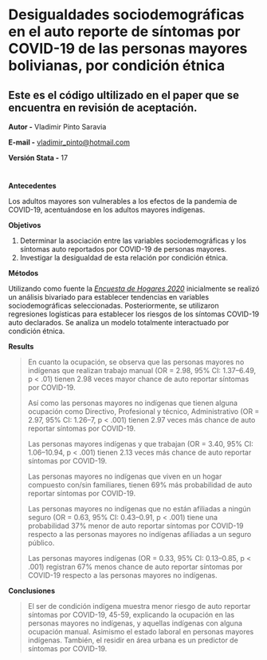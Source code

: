 # **Desigualdades sociodemográficas en el auto reporte de síntomas por COVID-19 de las personas mayores bolivianas, por condición étnica**

## Este es el código ultilizado en el paper que se encuentra en revisión de aceptación.

**Autor -** Vladimir Pinto Saravia

**E-mail -** vladimir_pinto@hotmail.com

**Versión Stata -** 17
#

**Antecedentes**

Los adultos mayores son vulnerables a los efectos de la pandemia de COVID-19, acentuándose en los adultos mayores indígenas.

**Objetivos**
1. Determinar la asociación entre las variables sociodemográficas y los síntomas auto reportados por COVID-19 de personas mayores.
2. Investigar la desigualdad de esta relación por condición étnica.

**Métodos**

Utilizando como fuente la *[Encuesta de Hogares 2020](http://anda.ine.gob.bo/index.php/catalog/88/get-microdata)* inicialmente se realizó un análisis bivariado para establecer tendencias en variables sociodemográficas seleccionadas.
Posteriormente, se utilizaron regresiones logísticas para establecer los riesgos de los síntomas COVID-19 auto declarados.
Se analiza un modelo totalmente interactuado por condición étnica.

**Results**

> En cuanto la ocupación, se observa que las personas mayores no indígenas que realizan trabajo manual (OR = 2.98, 95% CI: 1.37–6.49, p < .01) tienen 2.98 veces mayor chance de auto reportar síntomas por COVID-19.
> 
> Así como las personas mayores no indígenas que tienen alguna ocupación como Directivo, Profesional y técnico, Administrativo (OR = 2.97, 95% CI: 1.26–7, p < .001) tienen 2.97 veces más chance de auto reportar síntomas por COVID-19.
> 
> Las personas mayores indígenas y que trabajan (OR = 3.40, 95% CI: 1.06–10.94, p < .001) tienen 2.13 veces más chance de auto reportar síntomas por COVID-19.
> 
> Las personas mayores no indígenas que viven en un hogar compuesto con/sin familiares, tienen 69% más probabilidad de auto reportar síntomas por COVID-19.
> 
> Las personas mayores no indígenas que no están afiliadas a ningún seguro (OR = 0.63, 95% CI: 0.43–0.91, p < .001) tiene una probabilidad 37% menor de auto reportar síntomas por COVID-19 respecto a las personas mayores no indígenas afiliadas a un seguro público.
> 
> Las personas mayores indígenas (OR = 0.33, 95% CI: 0.13–0.85, p < .001) registran 67% menos chance de auto reportar síntomas por COVID-19 respecto a las personas mayores no indígenas.

**Conclusiones**

> El ser de condición indígena muestra menor riesgo de auto reportar síntomas por COVID-19, 45-59, explicando la ocupación en las personas mayores no indígenas, y aquellas indígenas con alguna ocupación manual. Asimismo el estado laboral en personas mayores indígenas. También, el residir en área urbana es un predictor de síntomas por COVID-19.
